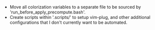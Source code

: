 - Move all colorization variables to a separate file to be sourced by 'run_before_apply_precompute.bash'.
- Create scripts within '.scripts/' to setup vim-plug, and other additional configurations that I don't currently want to be automated.
